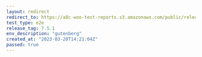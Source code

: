 ```yaml
---
layout: redirect
redirect_to: https://a8c-woo-test-reports.s3.amazonaws.com/public/release/7.5.1/gutenberg/e2e/index.html
test_type: e2e
release_tag: 7.5.1
env_description: "gutenberg"
created_at: "2023-03-20T14:21:04Z"
passed: true
---
```

